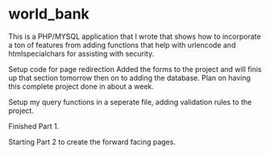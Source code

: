 # world_bank

This is a PHP/MYSQL application that I wrote that shows how to incorporate a ton of features from adding functions that help with urlencode and htmlspecialchars for assisting with security.

Setup code for page redirection
Added the forms to the project and will finis up that section tomorrow then on to adding the database.  Plan on having this complete project done in about a week.

Setup my query functions in a seperate file, adding validation rules to the project.

Finished Part 1.

Starting Part 2 to create the forward facing pages.


